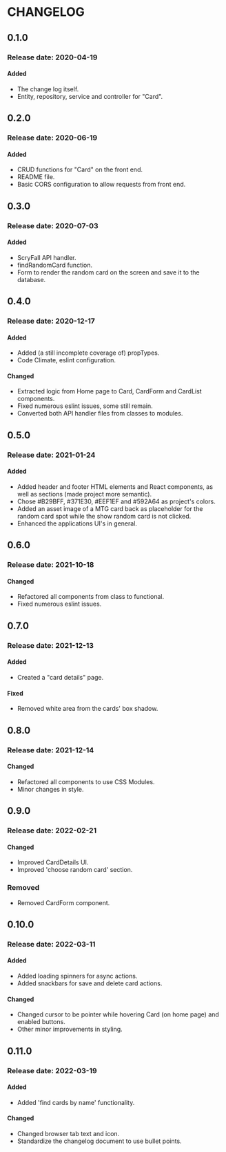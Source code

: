 # CHANGELOG

## 0.1.0

### Release date: 2020-04-19

#### Added

- The change log itself.
- Entity, repository, service and controller for "Card".

## 0.2.0

### Release date: 2020-06-19

#### Added

- CRUD functions for "Card" on the front end.
- README file.
- Basic CORS configuration to allow requests from front end.

## 0.3.0

### Release date: 2020-07-03

#### Added

- ScryFall API handler.
- findRandomCard function.
- Form to render the random card on the screen and save it to the database.

## 0.4.0

### Release date: 2020-12-17

#### Added

- Added (a still incomplete coverage of) propTypes.
- Code Climate, eslint configuration.

#### Changed

- Extracted logic from Home page to Card, CardForm and CardList components.
- Fixed numerous eslint issues, some still remain.
- Converted both API handler files from classes to modules.

## 0.5.0

### Release date: 2021-01-24

#### Added

- Added header and footer HTML elements and React components, as well as sections (made project more semantic).
- Chose #B29BFF, #371E30, #EEF1EF and #592A64 as project's colors.
- Added an asset image of a MTG card back as placeholder for the random card spot while the show random card is not clicked.
- Enhanced the applications UI's in general.

## 0.6.0

### Release date: 2021-10-18

#### Changed

- Refactored all components from class to functional.
- Fixed numerous eslint issues.

## 0.7.0

### Release date: 2021-12-13

#### Added

- Created a "card details" page.

#### Fixed

- Removed white area from the cards' box shadow.

## 0.8.0

### Release date: 2021-12-14

#### Changed

- Refactored all components to use CSS Modules.
- Minor changes in style.

## 0.9.0

### Release date: 2022-02-21

#### Changed

- Improved CardDetails UI.
- Improved 'choose random card' section.

### Removed

- Removed CardForm component.

## 0.10.0

### Release date: 2022-03-11

#### Added

- Added loading spinners for async actions.
- Added snackbars for save and delete card actions.

#### Changed

- Changed cursor to be pointer while hovering Card (on home page) and enabled buttons.
- Other minor improvements in styling.

## 0.11.0

### Release date: 2022-03-19

#### Added

- Added 'find cards by name' functionality.

#### Changed

- Changed browser tab text and icon.
- Standardize the changelog document to use bullet points.

